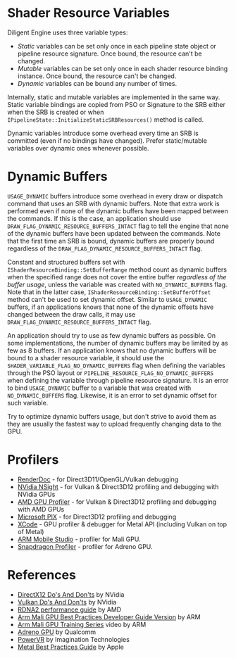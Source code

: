 
# Shader Resource Variables

Diligent Engine uses three variable types:

- *Static* variables can be set only once in each pipeline state object or pipeline resource signature.
  Once bound, the resource can't be changed.
- *Mutable* variables can be set only once in each shader resource binding instance.
  Once bound, the resource can't be changed.
- *Dynamic* variables can be bound any number of times.

Internally, static and mutable variables are implemented in the same way. Static variable bindings are copied
from PSO or Signature to the SRB either when the SRB is created or when `IPipelineState::InitializeStaticSRBResources()`
method is called.

Dynamic variables introduce some overhead every time an SRB is committed (even if no bindings have changed). Prefer static/mutable
variables over dynamic ones whenever possible.


# Dynamic Buffers

`USAGE_DYNAMIC` buffers introduce some overhead in every draw or dispatch command that uses an SRB with dynamic buffers.
Note that extra work is performed even if none of the dynamic buffers have been mapped between the commands. If this
is the case, an application should use `DRAW_FLAG_DYNAMIC_RESOURCE_BUFFERS_INTACT` flag to tell the engine that
none of the dynamic buffers have been updated between the commands. Note that the first time an SRB is bound,
dynamic buffers are properly bound regardless of the `DRAW_FLAG_DYNAMIC_RESOURCE_BUFFERS_INTACT` flag.

Constant and structured buffers set with `IShaderResourceBinding::SetBufferRange` method count as
dynamic buffers when the specified range does not cover the entire buffer *regardless of the buffer usage*,
unless the variable was created with `NO_DYNAMIC_BUFFERS` flag. Note that in the latter case,
`IShaderResourceBinding::SetBufferOffset` method can't be used to set dynamic offset.
Similar to `USAGE_DYNAMIC` buffers, if an applications knows that none of the dynamic offsets have changed
between the draw calls, it may use `DRAW_FLAG_DYNAMIC_RESOURCE_BUFFERS_INTACT` flag.

An application should try to use as few dynamic buffers as possible. On some implementations, the number of dynamic
buffers may be limited by as few as 8 buffers. If an application knows that no dynamic buffers will be bound to
a shader resource variable, it should use the `SHADER_VARIABLE_FLAG_NO_DYNAMIC_BUFFERS` flag when defining
the variables through the PSO layout or `PIPELINE_RESOURCE_FLAG_NO_DYNAMIC_BUFFERS` when defining the variable
through pipeline resource signature. It is an error to bind `USAGE_DYNAMIC` buffer to a variable that was
created with `NO_DYNAMIC_BUFFERS` flag. Likewise, it is an error to set dynamic offset for such variable.

Try to optimize dynamic buffers usage, but don't strive to avoid them as they are usually the fastest way
to upload frequently changing data to the GPU.


# Profilers

* [RenderDoc](https://renderdoc.org/) - for Direct3D11/OpenGL/Vulkan debugging
* [NVidia NSight](https://developer.nvidia.com/nsight-graphics) - for Vulkan & Direct3D12 profiling and debugging with NVidia GPUs
* [AMD GPU Profiler](https://gpuopen.com/rgp/) - for Vulkan & Direct3D12 profiling and debugging with AMD GPUs
* [Microsoft PIX](https://devblogs.microsoft.com/pix/download/) - for Direct3D12 profiling and debugging
* [XCode](https://developer.apple.com/xcode/) - GPU profiler & debugger for Metal API (including Vulkan on top of Metal)
* [ARM Mobile Studio](https://www.arm.com/products/development-tools/graphics/arm-mobile-Studio) - profiler for Mali GPU.
* [Snapdragon Profiler](https://developer.qualcomm.com/software/snapdragon-profiler) - profiler for Adreno GPU.

# References

* [DirectX12 Do's And Don'ts](https://developer.nvidia.com/dx12-dos-and-donts) by NVidia
* [Vulkan Do's And Don'ts](https://developer.nvidia.com/blog/vulkan-dos-donts/) by NVidia
* [RDNA2 performance guide](https://gpuopen.com/performance/) by AMD
* [Arm Mali GPU Best Practices Developer Guide Version](https://developer.arm.com/documentation/101897/0201/Preface) by ARM
* [Arm Mali GPU Training Series](https://www.youtube.com/watch?v=tnR4mExVClY&list=PLKjl7IFAwc4QUTejaX2vpIwXstbgf8Ik7) video by ARM
* [Adreno GPU](https://developer.qualcomm.com/sites/default/files/docs/adreno-gpu/developer-guide//gpu/gpu.html) by Qualcomm
* [PowerVR](http://cdn.imgtec.com/sdk-documentation/PowerVR_Performance_Recommendations.pdf) by Imagination Technologies
* [Metal Best Practices Guide](https://developer.apple.com/library/archive/documentation/3DDrawing/Conceptual/MTLBestPracticesGuide/index.html) by Apple
